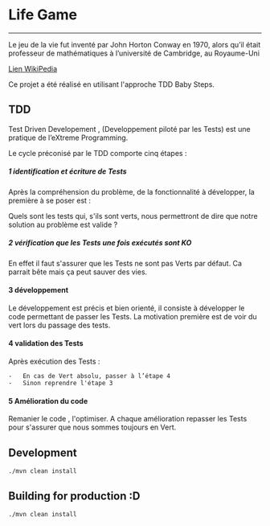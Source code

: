 # Life Game
---

Le jeu de la vie fut inventé par John Horton Conway en 1970, alors qu’il était professeur de mathématiques à l’université de Cambridge, au Royaume-Uni

[Lien WikiPedia ](https://fr.wikipedia.org/wiki/Jeu_de_la_vie)

Ce projet a été réalisé en utilisant l'approche TDD Baby Steps.  

## TDD 

Test Driven Developement , (Developpement piloté par les Tests) est une pratique de l’eXtreme Programming. 

Le cycle préconisé par le TDD comporte cinq étapes :


##### 1 identification et écriture de Tests

Après la compréhension du problème, de la fonctionnalité à développer, la première à se poser est : 

Quels sont les tests qui, s'ils sont verts, nous permettront de dire que notre solution au problème est valide ?

##### 2 vérification que les Tests une fois exécutés sont KO

En effet il faut s'assurer que les Tests ne sont pas Verts par défaut.
Ca parrait bête mais ça peut sauver des vies.

####  3 développement 

Le développement est précis et bien orienté, il consiste à développer le code permettant de passer les Tests. La motivation première est de voir du vert lors du passage des tests.

#### 4 validation des Tests

Après exécution des Tests : 

	- 	En cas de Vert absolu, passer à l’étape 4 
	- 	Sinon reprendre l'étape 3

#### 5 Amélioration du code 

Remanier le code , l'optimiser.
A chaque amélioration repasser les Tests pour s'assurer que nous sommes toujours en Vert.


## Development

	./mvn clean install


## Building for production :D


    ./mvn clean install
    
 